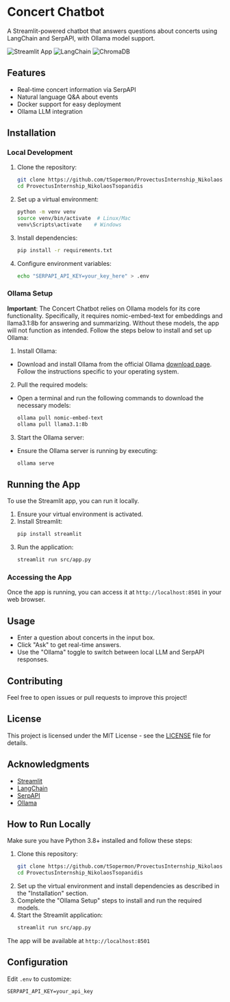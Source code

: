 # Concert Chatbot

A Streamlit-powered chatbot that answers questions about concerts using LangChain and SerpAPI, with Ollama model support.

![Streamlit App](https://img.shields.io/badge/Streamlit-FF4B4B?style=for-the-badge&logo=Streamlit&logoColor=white)
![LangChain](https://img.shields.io/badge/LangChain-00A67E?style=for-the-badge)
![ChromaDB](https://img.shields.io/badge/ChromaDB-FFD43B?style=for-the-badge)

## Features
- Real-time concert information via SerpAPI
- Natural language Q&A about events
- Docker support for easy deployment
- Ollama LLM integration

## Installation

### Local Development
1. Clone the repository:
   ```bash
   git clone https://github.com/tSopermon/ProvectusInternship_NikolaosTsopanidis.git
   cd ProvectusInternship_NikolaosTsopanidis
   ```
2. Set up a virtual environment:
   ```bash
   python -m venv venv
   source venv/bin/activate  # Linux/Mac
   venv\Scripts\activate    # Windows
   ```
3. Install dependencies:
   ```bash
   pip install -r requirements.txt
   ```
4. Configure environment variables:
   ```bash
   echo "SERPAPI_API_KEY=your_key_here" > .env
   ```

### Ollama Setup
**Important**: The Concert Chatbot relies on Ollama models for its core functionality. Specifically, it requires nomic-embed-text for embeddings and llama3.1:8b for answering and summarizing. Without these models, the app will not function as intended. Follow the steps below to install and set up Ollama:
1. Install Ollama:
 * Download and install Ollama from the official Ollama [download page](https://ollama.com/download). Follow the instructions specific to your operating system.
2. Pull the required models:
 * Open a terminal and run the following commands to download the necessary models:
   ```bash
   ollama pull nomic-embed-text
   ollama pull llama3.1:8b
   ```
3. Start the Ollama server:
 * Ensure the Ollama server is running by executing:
   ```bash
   ollama serve
   ```

## Running the App

To use the Streamlit app, you can run it locally.
1. Ensure your virtual environment is activated.
2. Install Streamlit:
   ```bash
   pip install streamlit
   ```
3. Run the application:
   ```bash
   streamlit run src/app.py
   ```

### Accessing the App
Once the app is running, you can access it at `http://localhost:8501` in your web browser.

## Usage

- Enter a question about concerts in the input box.
- Click "Ask" to get real-time answers.
- Use the "Ollama" toggle to switch between local LLM and SerpAPI responses.

## Contributing

Feel free to open issues or pull requests to improve this project!

## License

This project is licensed under the MIT License - see the [LICENSE](LICENSE) file for details.

## Acknowledgments

- [Streamlit](https://streamlit.io/)
- [LangChain](https://langchain.readthedocs.io/)
- [SerpAPI](https://serpapi.com/)
- [Ollama](https://ollama.com/)

## How to Run Locally

Make sure you have Python 3.8+ installed and follow these steps:

1. Clone this repository:
   ```bash
   git clone https://github.com/tSopermon/ProvectusInternship_NikolaosTsopanidis.git
   cd ProvectusInternship_NikolaosTsopanidis
2. Set up the virtual environment and install dependencies as described in the "Installation" section.
3. Complete the "Ollama Setup" steps to install and run the required models.
4. Start the Streamlit application:
   ```bash
   streamlit run src/app.py
   ```
The app will be available at `http://localhost:8501`

## Configuration
Edit `.env` to customize:
   ```env
   SERPAPI_API_KEY=your_api_key
   ```